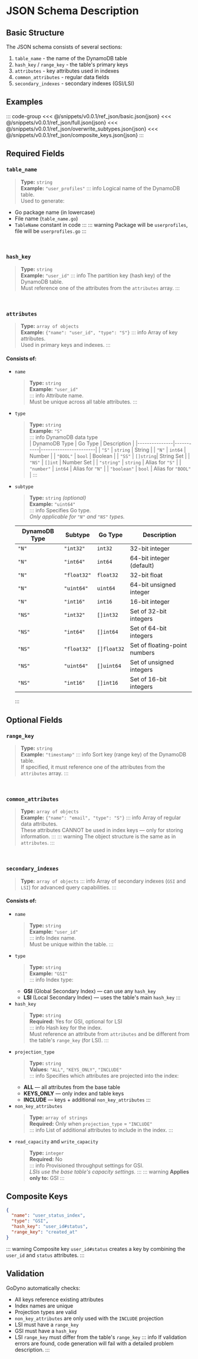 # JSON Schema Description
## Basic Structure
The JSON schema consists of several sections:
1. `table_name` - the name of the DynamoDB table  
2. `hash_key` / `range_key` - the table's primary keys  
3. `attributes` - key attributes used in indexes  
4. `common_attributes` - regular data fields  
5. `secondary_indexes` - secondary indexes (GSI/LSI)

## Examples
::: code-group
<<< @/snippets/v0.0.1/ref_json/basic.json{json}
<<< @/snippets/v0.0.1/ref_json/full.json{json}
<<< @/snippets/v0.0.1/ref_json/overwrite_subtypes.json{json}
<<< @/snippets/v0.0.1/ref_json/composite_keys.json{json}
:::

## Required Fields
### `table_name`
> **Type:** `string`  
> **Example:** `"user_profiles"` 
::: info Logical name of the DynamoDB table.  
Used to generate:
- Go package name (in lowercase)
- File name (`table_name.go`)
- `TableName` constant in code
:::
::: warning
Package will be `userprofiles`, file will be `userprofiles.go`
:::

<br>

### `hash_key`
> **Type:** `string`  
> **Example:** `"user_id"`
::: info The partition key (hash key) of the DynamoDB table.  
Must reference one of the attributes from the `attributes` array.
:::

<br>

### `attributes`
> **Type:** `array of objects`  
> **Example:** `{"name": "user_id", "type": "S"}`
::: info Array of key attributes.  
Used in primary keys and indexes.
:::
#### Consists of:
- `name`  
  > **Type:** `string`  
  > **Example:** `"user_id"`  
  ::: info Attribute name.  
  Must be unique across all table attributes.
  :::
- `type`  
  > **Type:** `string`  
  > **Example:** `"S"`  
  ::: info DynamoDB data type  
  | DynamoDB Type | Go Type   | Description           |
  |---------------|-----------|-----------------------|
  | `"S"`         | `string`  | String                |
  | `"N"`         | `int64`   | Number                |
  | `"BOOL"`      | `bool`    | Boolean               |
  | `"SS"`        | `[]string`| String Set            |
  | `"NS"`        | `[]int`   | Number Set            |
  | `"string"`    | `string`  | Alias for `"S"`       |
  | `"number"`    | `int64`   | Alias for `"N"`       |
  | `"boolean"`   | `bool`    | Alias for `"BOOL"`    |
  :::
- `subtype`  
  > **Type:** `string` _(optional)_  
  > **Example:** `"uint64"`  
  ::: info Specifies Go type.  
  _Only applicable for `"N"` and `"NS"` types._

  | DynamoDB Type | Subtype    | Go Type     | Description                    |
  |---------------|------------|-------------|--------------------------------|
  | `"N"`         | `"int32"`  | `int32`     | 32-bit integer                 |
  | `"N"`         | `"int64"`  | `int64`     | 64-bit integer (default)       |
  | `"N"`         | `"float32"`| `float32`   | 32-bit float                   |
  | `"N"`         | `"uint64"` | `uint64`    | 64-bit unsigned integer        |
  | `"N"`         | `"int16"`  | `int16`     | 16-bit integer                 |
  | `"NS"`        | `"int32"`  | `[]int32`   | Set of 32-bit integers         |
  | `"NS"`        | `"int64"`  | `[]int64`   | Set of 64-bit integers         |
  | `"NS"`        | `"float32"`| `[]float32` | Set of floating-point numbers  |
  | `"NS"`        | `"uint64"` | `[]uint64`  | Set of unsigned integers       |
  | `"NS"`        | `"int16"`  | `[]int16`   | Set of 16-bit integers         |
  :::

## Optional Fields
### `range_key`
> **Type:** `string`  
> **Example:** `"timestamp"`
::: info Sort key (range key) of the DynamoDB table.  
If specified, it must reference one of the attributes from the `attributes` array.
:::

<br>

### `common_attributes`
> **Type:** `array of objects`  
> **Example:** `{"name": "email", "type": "S"}`
::: info Array of regular data attributes.  
These attributes CANNOT be used in index keys — only for storing information.
:::
::: warning The object structure is the same as in `attributes`.
:::

<br>

### `secondary_indexes`
> **Type:** `array of objects`
::: info Array of secondary indexes (`GSI` and `LSI`) for advanced query capabilities.
:::

#### Consists of:
- `name`  
  > **Type:** `string`  
  > **Example:** `"user_id"`  
  ::: info Index name.  
  Must be unique within the table.
  :::
- `type`  
  > **Type:** `string`  
  > **Example:** `"GSI"`  
  ::: info Index type:  
  - **GSI** (Global Secondary Index) — can use any `hash_key`  
  - **LSI** (Local Secondary Index) — uses the table's main `hash_key`
  :::
- `hash_key`  
  > **Type:** `string`  
  > **Required:** Yes for GSI, optional for LSI  
  ::: info Hash key for the index.  
  Must reference an attribute from `attributes` and be different from the table's `range_key` (for LSI).
  :::
- `projection_type`  
  > **Type:** `string`  
  > **Values:** `"ALL"`, `"KEYS_ONLY"`, `"INCLUDE"`  
  ::: info Specifies which attributes are projected into the index:  
  - **ALL** — all attributes from the base table  
  - **KEYS_ONLY** — only index and table keys  
  - **INCLUDE** — keys + additional `non_key_attributes`
  :::
- `non_key_attributes`  
  > **Type:** `array of strings`  
  > **Required:** Only when `projection_type` = `"INCLUDE"`  
  ::: info List of additional attributes to include in the index.
  :::
- `read_capacity` and `write_capacity`  
  > **Type:** `integer`  
  > **Required:** No  
  ::: info Provisioned throughput settings for GSI.  
  _LSIs use the base table's capacity settings._
  :::
  ::: warning **Applies only to:** GSI
  :::

## Composite Keys
```json
{
  "name": "user_status_index",
  "type": "GSI",
  "hash_key": "user_id#status",
  "range_key": "created_at"
}
```
::: warning Composite key `user_id#status` creates a key by combining the `user_id` and `status` attributes.
:::

## Validation
GoDyno automatically checks:
- All keys reference existing attributes  
- Index names are unique  
- Projection types are valid  
- `non_key_attributes` are only used with the `INCLUDE` projection  
- LSI must have a `range_key`  
- GSI must have a `hash_key`  
- LSI `range_key` must differ from the table's `range_key`
::: info If validation errors are found, code generation will fail with a detailed problem description.
:::
